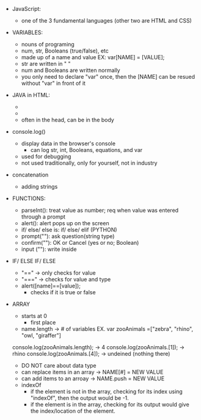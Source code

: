 * JavaScript:
    - one of the 3 fundamental languages (other two are HTML and CSS)

* VARIABLES:
    - nouns of programing
    - num, str, Booleans (true/false), etc
    - made up of a name and value
        EX: var[NAME] = [VALUE]; 
    - str are written in " "
    - num and Booleans are written normally
    - you only need to declare "var" once, then the [NAME] can be resued without "var" in front of it

* JAVA in HTML:
    - <script type ="text/javascript">
        // Add Script
        </script>
    - <script src = "#">
        // Add Script
        </script>
    - often in the head, can be in the body

* console.log()
    - display data in the browser's console
        - can log str, int, Booleans, equations, and var
    - used for debugging
    - not used traditionally, only for yourself, not in industry

* concatenation
    - adding strings

* FUNCTIONS:
    - parseInt(): treat value as number; req when value was entered through a prompt
    - alert(): alert pops up on the screen
    - if/ else/ else is: if/ else/ elif (PYTHON)
    - prompt(""): ask question(string type)
    - confirm(""): OK or Cancel (yes or no; Boolean)
    - input (""): write inside <form></form>

* IF/ ELSE IF/ ELSE
    - "==" -> only checks for value
    - "===" -> checks for value and type
    - alert([name]==[value]);
        - checks if it is true or false

* ARRAY
    - starts at 0
        - first place
    - name.length -> # of variables
    EX. var zooAnimals =["zebra", "rhino", "owl, "giraffer"]
    
    console.log(zooAnimals.length); -> 4
    console.log(zooAnimals.[1]); -> rhino
    console.log(zooAnimals.[4]); -> undeined (nothing there)
    - DO NOT care about data type
    - can replace items in an array -> NAME[#] = NEW VALUE
    - can add items to an arroay -> NAME.push = NEW VALUE
    - indexOf
        - if the element is not in the array,  checking for its index using "indexOf", then the output would be -1.
        - if the element is in the array, checking for its output would give the index/location of the element. 
